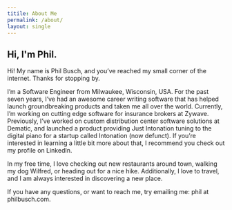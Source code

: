 ```yaml
---
titile: About Me
permalink: /about/
layout: single
---
```


## Hi, I'm Phil.

Hi! My name is Phil Busch, and you’ve reached my small corner of the internet. Thanks for stopping by.

I’m a Software Engineer from Milwaukee, Wisconsin, USA. For the past seven years, I’ve had an awesome career writing software that has helped launch groundbreaking products and taken me all over the world. Currently, I’m working on cutting edge software for insurance brokers at Zywave. Previously, I’ve worked on custom distribution center software solutions at Dematic, and launched a product providing Just Intonation tuning to the digital piano for a startup called Intonation (now defunct).  If you’re interested in learning a little bit more about that, I recommend you check out my profile on LinkedIn.

In my free time, I love checking out new restaurants around town, walking my dog Wilfred, or heading out for a nice hike. Additionally, I love to travel, and I am always interested in discovering a new place.

If you have any questions, or want to reach me, try emailing me: phil at philbusch.com.